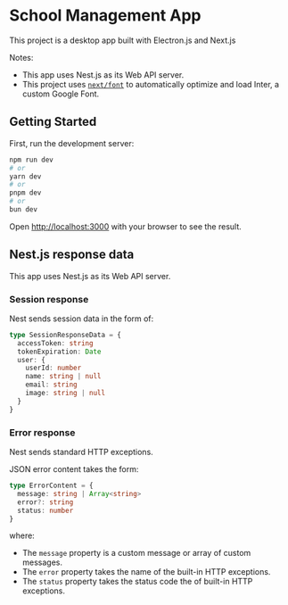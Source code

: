 # School Management App

This project is a desktop app built with Electron.js and Next.js

Notes: 

- This app uses Nest.js as its Web API server.
- This project uses [`next/font`](https://nextjs.org/docs/basic-features/font-optimization) to automatically optimize and load Inter, a custom Google Font.


## Getting Started

First, run the development server:

```bash
npm run dev
# or
yarn dev
# or
pnpm dev
# or
bun dev
```

Open [http://localhost:3000](http://localhost:3000) with your browser to see the result.


## Nest.js response data

This app uses Nest.js as its Web API server.

### Session response

Nest sends session data in the form of:

```typescript
type SessionResponseData = {
  accessToken: string
  tokenExpiration: Date
  user: {
    userId: number
    name: string | null
    email: string
    image: string | null
  }
}
```

### Error response

Nest sends standard HTTP exceptions.

JSON error content takes the form:

```typescript
type ErrorContent = {
  message: string | Array<string>
  error?: string
  status: number
}
```

where: 
- The `message` property is a custom message or array of custom messages.
- The `error` property takes the name of the built-in HTTP exceptions.
- The `status` property takes the status code the of built-in HTTP exceptions.







